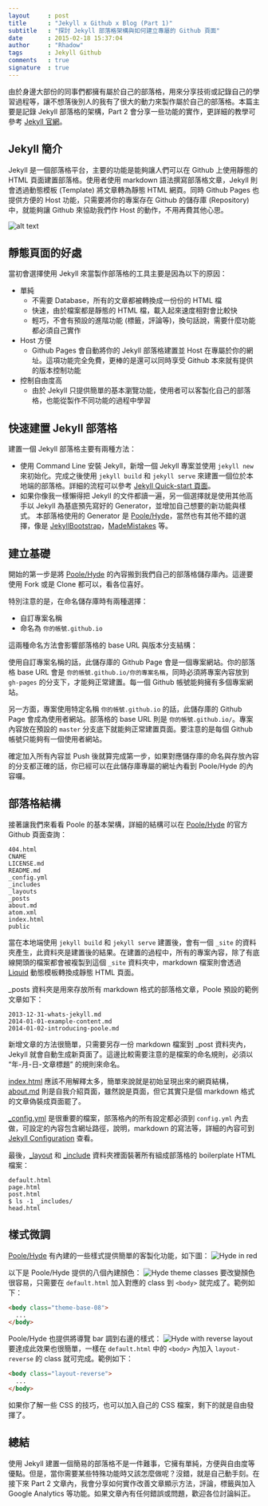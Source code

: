 ```yaml
---
layout     : post
title      : "Jekyll x Github x Blog (Part 1)"
subtitle   : "探討 Jekyll 部落格架構與如何建立專屬的 Github 頁面"
date       : 2015-02-18 15:37:04
author     : "Rhadow"
tags       : Jekyll Github
comments   : true
signature  : true
---
```


由於身邊大部份的同事們都擁有屬於自己的部落格，用來分享技術或記錄自己的學習過程等，讓不想落後別人的我有了很大的動力來製作屬於自己的部落格。本篇主要是記錄 Jekyll 部落格的架構，Part 2 會分享一些功能的實作，更詳細的教學可參考 [Jekyll 官網](http://jekyllrb.com/)。

## Jekyll 簡介
Jekyll 是一個部落格平台，主要的功能是能夠讓人們可以在 Github 上使用靜態的 HTML 頁面建置部落格。使用者使用 markdown 語法撰寫部落格文章，Jekyll 則會透過動態模板 (Template) 將文章轉為靜態 HTML 網頁。同時 Github Pages 也提供方便的 Host 功能，只需要將你的專案存在 Github 的儲存庫 (Repository) 中，就能夠讓 Github 來協助我們作 Host 的動作，不用再費其他心思。

![alt text](http://jekyllrb.com/img/octojekyll.png "Jekyll’s Octocat mascot.")

## 靜態頁面的好處
當初會選擇使用 Jekyll 來當製作部落格的工具主要是因為以下的原因：

* 單純
  * 不需要 Database，所有的文章都被轉換成一份份的 HTML 檔
  * 快速，由於檔案都是靜態的 HTML 檔，載入起來速度相對會比較快
  * 輕巧，不會有預設的進階功能 (標籤，評論等)，換句話說，需要什麼功能都必須自己實作
* Host 方便
  * Github Pages 會自動將你的 Jekyll 部落格建置並 Host 在專屬於你的網址。這項功能完全免費，更棒的是還可以同時享受 Github 本來就有提供的版本控制功能
* 控制自由度高
  * 由於 Jekyll 只提供簡單的基本瀏覽功能，使用者可以客製化自己的部落格，也能從製作不同功能的過程中學習

## 快速建置 Jekyll 部落格
建置一個 Jekyll 部落格主要有兩種方法：

* 使用 Command Line 安裝 Jekyll，新增一個 Jekyll 專案並使用 `jekyll new` 來初始化。完成之後使用 `jekyll build` 和 `jekyll serve` 來建置一個位於本地端的部落格。詳細的流程可以參考 [Jekyll Quick-start 頁面](http://jekyllrb.com/docs/quickstart/)。
* 如果你像我一樣懶得把 Jekyll 的文件都讀一遍，另一個選擇就是使用其他高手以 Jekyll 為基底預先寫好的 Generator，並增加自己想要的新功能與樣式。
本部落格使用的 Generator 是 [Poole/Hyde](https://github.com/poole/hyde)，當然也有其他不錯的選擇，像是 [JekyllBootstrap](http://jekyllbootstrap.com/)，[MadeMistakes](https://mademistakes.com/work/) 等。

## 建立基礎
開始的第一步是將 [Poole/Hyde](https://github.com/poole/hyde) 的內容搬到我們自己的部落格儲存庫內。這邊要使用 Fork 或是 Clone 都可以，看各位喜好。

特別注意的是，在命名儲存庫時有兩種選擇：

* 自訂專案名稱
* 命名為 `你的帳號.github.io`

這兩種命名方法會影響部落格的 base URL 與版本分支結構：

使用自訂專案名稱的話，此儲存庫的 Github Page 會是一個專案網站。你的部落格 base URL 會是 `你的帳號.github.io/你的專案名稱`，同時必須將專案內容放到 `gh-pages` 的分支下，才能夠正常建置。每一個 Github 帳號能夠擁有多個專案網站。

另一方面，專案使用特定名稱 `你的帳號.github.io` 的話，此儲存庫的 Github Page 會成為使用者網站。部落格的 base URL 則是 `你的帳號.github.io/`。專案內容放在預設的 `master` 分支底下就能夠正常建置頁面。要注意的是每個 Github 帳號只能夠有一個使用者網站。

確定加入所有內容並 Push 後就算完成第一步，如果對應儲存庫的命名與存放內容的分支都正確的話，你已經可以在此儲存庫專屬的網址內看到 Poole/Hyde 的內容囉。

## 部落格結構
接著讓我們來看看 Poole 的基本架構，詳細的結構可以在 [Poole/Hyde](https://github.com/poole/hyde) 的官方 Github 頁面查詢：

```
404.html
CNAME
LICENSE.md
README.md
_config.yml
_includes
_layouts
_posts
about.md
atom.xml
index.html
public
```

當在本地端使用 `jekyll build` 和 `jekyll serve` 建置後，會有一個 `_site` 的資料夾產生，此資料夾是建置後的結果。在建置的過程中，所有的專案內容，除了有底線開頭的檔案都會被複製到這個 `_site` 資料夾中，markdown 檔案則會透過 [Liquid](http://liquidmarkup.org/) 動態模板轉換成靜態 HTML 頁面。

_posts 資料夾是用來存放所有 markdown 格式的部落格文章，Poole 預設的範例文章如下：

```
2013-12-31-whats-jekyll.md
2014-01-01-example-content.md
2014-01-02-introducing-poole.md
```

新增文章的方法很簡單，只需要另存一份 markdown 檔案到 _post 資料夾內，Jekyll 就會自動生成新頁面了。這邊比較需要注意的是檔案的命名規則，必須以 “年-月-日-文章標題” 的規則來命名。

[index.html](https://github.com/poole/poole/blob/master/index.html) 應該不用解釋太多，簡單來說就是初始呈現出來的網頁結構，[about.md](https://github.com/poole/poole/blob/master/about.md) 則是自我介紹頁面，雖然說是頁面，但它其實只是個 markdown 格式的文章偽裝成頁面罷了。

[_config.yml](https://github.com/poole/poole/blob/master/_config.yml) 是很重要的檔案，部落格內的所有設定都必須到 `config.yml` 內去做，可設定的內容包含網址路徑，說明，markdown 的寫法等，詳細的內容可到 [Jekyll Configuration](http://jekyllrb.com/docs/configuration/) 查看。

最後，[_layout](https://github.com/poole/poole/tree/master/_layouts) 和 [_include](https://github.com/poole/poole/tree/master/_includes) 資料夾裡面裝著所有組成部落格的 boilerplate HTML 檔案：

```
default.html
page.html
post.html
$ ls -1 _includes/
head.html
```

## 樣式微調
[Poole/Hyde](https://github.com/poole/hyde) 有內建的一些樣式提供簡單的客製化功能，如下圖：
![Hyde in red](https://f.cloud.github.com/assets/98681/1831229/42b0b354-7384-11e3-8462-31b8df193fe5.png)

以下是 Poole/Hyde 提供的八個內建顏色：
![Hyde theme classes](https://f.cloud.github.com/assets/98681/1817044/e5b0ec06-6f68-11e3-83d7-acd1942797a1.png)
要改變顏色很容易，只需要在 `default.html` 加入對應的 class 到  `<body>` 就完成了。範例如下：

```html
<body class="theme-base-08">
  ...
</body>
```

Poole/Hyde 也提供將導覽 bar 調到右邊的樣式：
![Hyde with reverse layout](https://f.cloud.github.com/assets/98681/1831230/42b0d3ac-7384-11e3-8d54-2065afd03f9e.png)
要達成此效果也很簡單，一樣在 `default.html` 中的  `<body>` 內加入 `layout-reverse` 的 class 就可完成。範例如下：

```html
<body class="layout-reverse">
  ...
</body>
```

如果你了解一些 CSS 的技巧，也可以加入自己的 CSS 檔案，剩下的就是自由發揮了。

## 總結
使用 Jekyll 建置一個簡易的部落格不是一件難事，它擁有單純，方便與自由度等優點。但是，當你需要某些特殊功能時又該怎麼做呢？沒錯，就是自己動手刻。在接下來 Part 2 文章內，我會分享如何實作改善文章顯示方法，評論，標籤與加入 Google Analytics 等功能。如果文章內有任何錯誤或問題，歡迎各位討論糾正。
